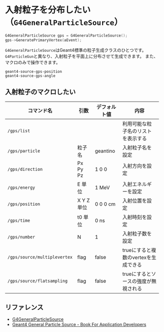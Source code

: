 # 入射粒子を分布したい（``G4GeneralParticleSource``）

```cpp
G4GeneralParticleSource gps = G4GeneralParticleSource();
gps->GeneratePrimaryVertex(aEvent);
```

``G4GeneralParticleSource``はGeant4標準の粒子生成クラスのひとつです。
``G4ParticleGun``と異なり、入射粒子を平面上に分布させて生成できます。
また、マクロのみで操作できます。

```{toctree}
geant4-source-gps-position
geant4-source-gps-angle
```

## 入射粒子のマクロしたい

| コマンド名 | 引数 | デフォルト値 | 内容 |
|---|---|---|---|
| ``/gps/list`` | | | 利用可能な粒子名のリストを表示する |
| ``/gps/particle`` | 粒子名 | geantino | 入射粒子名を設定 |
| ``/gps/direction`` | Px Py Pz | 1 0 0 | 入射方向を設定 |
| ``/gps/energy`` | E 単位 | 1 MeV | 入射エネルギーを設定 |
| ``/gps/position`` | X Y Z 単位 | 0 0 0 cm | 入射位置を設定 |
| ``/gps/time`` | t0 単位 | 0 ns | 入射時刻を設定 |
| ``/gps/number`` | N | 1 | 入射粒子数を設定 |
| ``/gps/source/multiplevertex`` | flag | false | trueにすると複数のvertexを生成できる |
| ``/gps/source/flatsampling`` | flag | false | trueにするとソースの強度が無視される |

## リファレンス

- [G4GeneralParticleSource](https://geant4.kek.jp/Reference/11.2.0/classG4GeneralParticleSource.html)
- [Geant4 General Particle Source - Book For Application Developers](https://geant4-userdoc.web.cern.ch/UsersGuides/ForApplicationDeveloper/html/GettingStarted/generalParticleSource.html)
